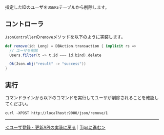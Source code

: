 指定したIDのユーザを`USERS`テーブルから削除します。

## コントローラ

`JsonController`の`remove`メソッドを以下のように実装します。

```scala
def remove(id: Long) = DBAction.transaction { implicit rs =>
  // ユーザを削除
  Users.filter(t => t.id === id.bind).delete

  Ok(Json.obj("result" -> "success"))
}
```

## 実行

コマンドラインから以下のコマンドを実行してユーザが削除されることを確認してください。

```
curl -XPOST http://localhost:9000/json/remove/1
```

----
[＜ユーザ登録・更新APIの実装に戻る](11_implement_update_api.md) | [Tipsに進む＞](13_tips.md)

